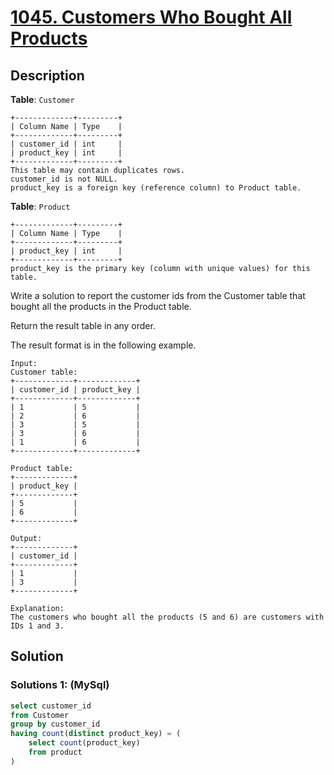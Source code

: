 # [1045. Customers Who Bought All Products](https://leetcode.com/problems/customers-who-bought-all-products/description/)

## Description

**Table**: `Customer`
```
+-------------+---------+
| Column Name | Type    |
+-------------+---------+
| customer_id | int     |
| product_key | int     |
+-------------+---------+
This table may contain duplicates rows. 
customer_id is not NULL.
product_key is a foreign key (reference column) to Product table.
``` 

**Table**: `Product`
```
+-------------+---------+
| Column Name | Type    |
+-------------+---------+
| product_key | int     |
+-------------+---------+
product_key is the primary key (column with unique values) for this table.
``` 

Write a solution to report the customer ids from the Customer table that bought all the products in the Product table.

Return the result table in any order.

The result format is in the following example.

 
```
Input: 
Customer table:
+-------------+-------------+
| customer_id | product_key |
+-------------+-------------+
| 1           | 5           |
| 2           | 6           |
| 3           | 5           |
| 3           | 6           |
| 1           | 6           |
+-------------+-------------+

Product table:
+-------------+
| product_key |
+-------------+
| 5           |
| 6           |
+-------------+

Output: 
+-------------+
| customer_id |
+-------------+
| 1           |
| 3           |
+-------------+

Explanation: 
The customers who bought all the products (5 and 6) are customers with IDs 1 and 3.
```

## Solution

### Solutions 1: (MySql)
```sql
select customer_id
from Customer
group by customer_id
having count(distinct product_key) = (
    select count(product_key)
    from product
)
```